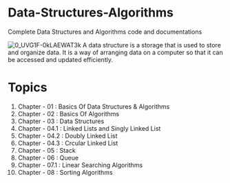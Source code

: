 # Data-Structures-Algorithms
Complete Data Structures and Algorithms code and documentations

![0_UVG1F-0kLAEWAT3k](https://user-images.githubusercontent.com/92685144/206256094-aa25ad20-b1c4-43f4-9271-8f3ea5db6cfd.png)
A data structure is a storage that is used to store and organize data. It is a way of arranging data on a computer so that it can be accessed and updated efficiently.

# Topics
1. Chapter - 01   : Basics Of Data Structures & Algorithms
2. Chapter - 02   : Basics Of Algorithms
3. Chapter - 03   : Data Structures
4. Chapter - 04.1 : Linked Lists and Singly Linked List
5. Chapter - 04.2 : Doubly Linked List
6. Chapter - 04.3 : Crcular Linked List
7. Chapter - 05   : Stack
8. Chapter - 06   : Queue
9. Chapter - 07.1   : Linear Searching Algorithms
10. Chapter - 08   : Sorting Algorithms
